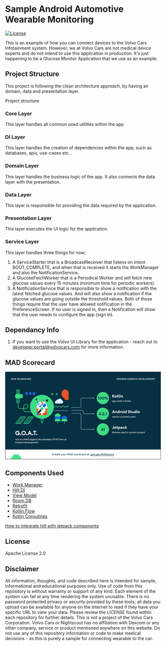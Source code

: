 # Sample Android Automotive Wearable Monitoring

[![License](https://img.shields.io/badge/License-Apache%202.0-blue.svg)](https://github.com/volvo-cars/sample-android-automotive-wearable-monitoring/blob/main/LICENSE.md)

This is an example of how you can connect devices to the Volvo Cars Infotainment system. However, we at Volvo Cars are not medical device experts and do not intend to use this application in production. It's just happening to be a Glucose Monitor Application that we use as an example.

## Project Structure

This project is following the clean architecture approach, by having an domain, data and
presentation layer.

Project structure

### Core Layer

This layer handles all common used utilities within the app

### DI Layer

This layer handles the creation of dependencies within the app, such as databases, apis, use-cases
etc...

### Domain Layer

This layer handles the business logic of the app. It also connects the data layer with the
presentation.

### Data Layer

This layer is responsible for providing the data required by the application.

### Presentation Layer

This layer executes the UI logic for the application.

### Service Layer

This layer handles three things for now;

1. A ServiceStarter that is a BroadcastReceiver that listens on intent BOOT_COMPLETE, and when that
   is received it starts the WorkManager and also the NotificationService.
2. A GlucoseFetchWorker that is a Periodical Worker and will fetch new glucose values every 15
   minutes (minimum time for periodic workers).
3. A NotificationService that is responsible to show a notification with the latest fetched glucose
   values. And will also show a notification if the glucose values are going outside the threshold
   values. Both of those things require that the user have allowed notification in the
   PreferenceScreen. If no user is signed in, then a Notification will show that the user needs to
   configure the app (sign in).

## Dependancy Info

1. If you want to use the Volvo UI Library for the application - reach out to developer.portal@volvocars.com for more information.


## MAD Scorecard

![MAD Scores summary](assets/mad_scorecard/summary.png "MAD scoreboard summary")

## Components Used

- [Work Manager](https://developer.android.com/topic/libraries/architecture/workmanager)
- [Hilt DI](https://developer.android.com/training/dependency-injection/hilt-android)
- [View Model](https://developer.android.com/topic/libraries/architecture/viewmodel)
- [Room DB](https://developer.android.com/training/data-storage/room)
- [Retrofit](https://square.github.io/retrofit/)
- [Kotlin Flow](https://developer.android.com/kotlin/flow)
- [Kotlin Coroutines](https://developer.android.com/kotlin/coroutines)

[How to integrate hilt with jetpack components](https://developer.android.com/training/dependency-injection/hilt-jetpack)

## License

Apache License 2.0

## Disclaimer

All information, thoughts, and code described here is intended for sample, informational and educational purposes only. Use of code from this repository is without warranty or support of any kind.
Each element of the system can fail at any time rendering the system unusable. There is no password protected privacy or security provided by these tools; all data you upload can be available for anyone on the Internet to read if they have your specific URL to view your data. Please review the LICENSE found within each repository for further details. This is not a project of the Volvo Cars Corporation. Volvo Cars or Nightscout has no affiliation with Dexcom or any other company, service or product mentioned anywhere on this website.
Do not use any of this repository information or code to make medical decisions - as this is purely a sample for connecting wearable to the car.

